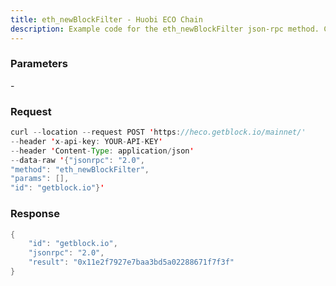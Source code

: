 ```yaml
---
title: eth_newBlockFilter - Huobi ECO Chain
description: Example code for the eth_newBlockFilter json-rpc method. Сomplete guide on how to use eth_newBlockFilter json-rpc in GetBlock.io Web3 documentation.
---
```


### Parameters


\-

### Request

``` java
curl --location --request POST 'https://heco.getblock.io/mainnet/' 
--header 'x-api-key: YOUR-API-KEY' 
--header 'Content-Type: application/json' 
--data-raw '{"jsonrpc": "2.0",
"method": "eth_newBlockFilter",
"params": [],
"id": "getblock.io"}'
```

###  Response

``` java
{
    "id": "getblock.io",
    "jsonrpc": "2.0",
    "result": "0x11e2f7927e7baa3bd5a02288671f7f3f"
}
```

